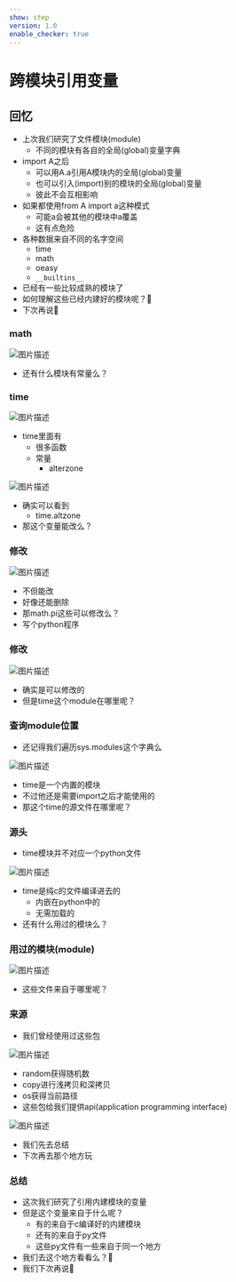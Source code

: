 ```yaml
---
show: step
version: 1.0
enable_checker: true
---
```


# 跨模块引用变量

## 回忆

- 上次我们研究了文件模块(module)
	- 不同的模块有各自的全局(global)变量字典
- import A之后
	- 可以用A.a引用A模块内的全局(global)变量
	- 也可以引入(import)别的模块的全局(global)变量
	- 彼此不会互相影响
- 如果都使用from A import a这种模式
	- 可能a会被其他的模块中a覆盖
	- 这有点危险
- 各种数据来自不同的名字空间
	- time
	- math
	- oeasy
	- `__builtins__`
- 已经有一些比较成熟的模块了
- 如何理解这些已经内建好的模块呢？🤔
- 下次再说👋

### math

![图片描述](https://doc.shiyanlou.com/courses/uid1190679-20220802-1659403687985)

- 还有什么模块有常量么？

### time

![图片描述](https://doc.shiyanlou.com/courses/uid1190679-20220802-1659402718896)

- time里面有
	- 很多函数
	- 常量
		- alterzone

![图片描述](https://doc.shiyanlou.com/courses/uid1190679-20220802-1659403178275)

- 确实可以看到
	- time.altzone
- 那这个变量能改么？

### 修改

![图片描述](https://doc.shiyanlou.com/courses/uid1190679-20220802-1659422595729)

- 不但能改
- 好像还能删除
- 那math.pi这些可以修改么？
- 写个python程序

### 修改

![图片描述](https://doc.shiyanlou.com/courses/uid1190679-20220802-1659423963959)

- 确实是可以修改的
- 但是time这个module在哪里呢？

### 查询module位置

- 还记得我们遍历sys.modules这个字典么

![图片描述](https://doc.shiyanlou.com/courses/uid1190679-20220802-1659424065194)

- time是一个内置的模块
- 不过他还是需要import之后才能使用的
- 那这个time的源文件在哪里呢？

### 源头

- time模块并不对应一个python文件

![图片描述](https://doc.shiyanlou.com/courses/uid1190679-20220802-1659424598971)

- time是纯c的文件编译进去的
	- 内嵌在python中的
	- 无需加载的
- 还有什么用过的模块么？

### 用过的模块(module)

![图片描述](https://doc.shiyanlou.com/courses/uid1190679-20220802-1659425717561)

- 这些文件来自于哪里呢？

### 来源

- 我们曾经使用过这些包

![图片描述](https://doc.shiyanlou.com/courses/uid1190679-20220802-1659426016446)

- random获得随机数
- copy进行浅拷贝和深拷贝
- os获得当前路径
- 这些包给我们提供api(application programming interface)

![图片描述](https://doc.shiyanlou.com/courses/uid1190679-20220905-1662368109874)

- 我们先去总结
- 下次再去那个地方玩

### 总结
- 这次我们研究了引用内建模块的变量
- 但是这个变量来自于什么呢？
	- 有的来自于c编译好的内建模块
	- 还有的来自于py文件
	- 这些py文件有一些来自于同一个地方
- 我们去这个地方看看么？🤔
- 我们下次再说👋